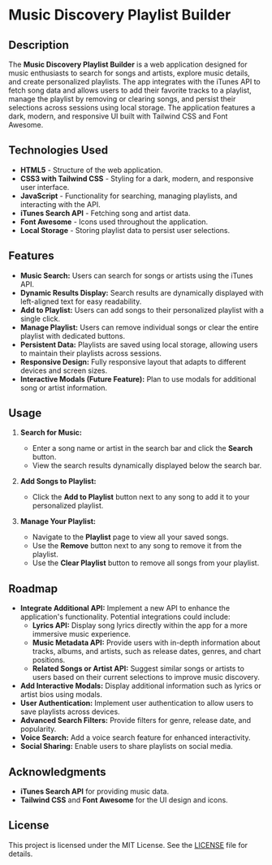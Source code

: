 # Music Discovery Playlist Builder

## Description

The **Music Discovery Playlist Builder** is a web application designed for music enthusiasts to search for songs and artists, explore music details, and create personalized playlists. The app integrates with the iTunes API to fetch song data and allows users to add their favorite tracks to a playlist, manage the playlist by removing or clearing songs, and persist their selections across sessions using local storage. The application features a dark, modern, and responsive UI built with Tailwind CSS and Font Awesome.

## Technologies Used

- **HTML5** - Structure of the web application.
- **CSS3 with Tailwind CSS** - Styling for a dark, modern, and responsive user interface.
- **JavaScript** - Functionality for searching, managing playlists, and interacting with the API.
- **iTunes Search API** - Fetching song and artist data.
- **Font Awesome** - Icons used throughout the application.
- **Local Storage** - Storing playlist data to persist user selections.

## Features

- **Music Search:** Users can search for songs or artists using the iTunes API.
- **Dynamic Results Display:** Search results are dynamically displayed with left-aligned text for easy readability.
- **Add to Playlist:** Users can add songs to their personalized playlist with a single click.
- **Manage Playlist:** Users can remove individual songs or clear the entire playlist with dedicated buttons.
- **Persistent Data:** Playlists are saved using local storage, allowing users to maintain their playlists across sessions.
- **Responsive Design:** Fully responsive layout that adapts to different devices and screen sizes.
- **Interactive Modals (Future Feature):** Plan to use modals for additional song or artist information.

## Usage

1. **Search for Music:**

   - Enter a song name or artist in the search bar and click the **Search** button.
   - View the search results dynamically displayed below the search bar.

2. **Add Songs to Playlist:**

   - Click the **Add to Playlist** button next to any song to add it to your personalized playlist.

3. **Manage Your Playlist:**
   - Navigate to the **Playlist** page to view all your saved songs.
   - Use the **Remove** button next to any song to remove it from the playlist.
   - Use the **Clear Playlist** button to remove all songs from your playlist.

## Roadmap

- **Integrate Additional API:** Implement a new API to enhance the application's functionality. Potential integrations could include:
  - **Lyrics API:** Display song lyrics directly within the app for a more immersive music experience.
  - **Music Metadata API:** Provide users with in-depth information about tracks, albums, and artists, such as release dates, genres, and chart positions.
  - **Related Songs or Artist API:** Suggest similar songs or artists to users based on their current selections to improve music discovery.
- **Add Interactive Modals:** Display additional information such as lyrics or artist bios using modals.
- **User Authentication:** Implement user authentication to allow users to save playlists across devices.
- **Advanced Search Filters:** Provide filters for genre, release date, and popularity.
- **Voice Search:** Add a voice search feature for enhanced interactivity.
- **Social Sharing:** Enable users to share playlists on social media.

## Acknowledgments

- **iTunes Search API** for providing music data.
- **Tailwind CSS** and **Font Awesome** for the UI design and icons.

## License

This project is licensed under the MIT License. See the [LICENSE](LICENSE) file for details.
